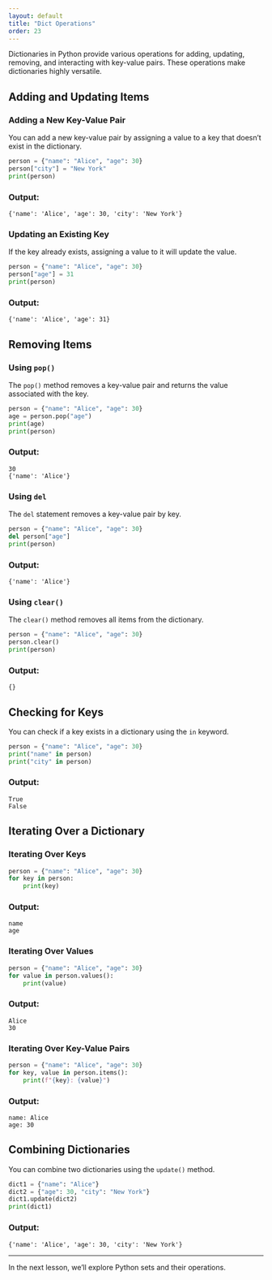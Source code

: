 ```yaml
---
layout: default
title: "Dict Operations"
order: 23
---
```


Dictionaries in Python provide various operations for adding, updating, removing, and interacting with key-value pairs. These operations make dictionaries highly versatile.

## Adding and Updating Items

### Adding a New Key-Value Pair
You can add a new key-value pair by assigning a value to a key that doesn’t exist in the dictionary.

```python
person = {"name": "Alice", "age": 30}
person["city"] = "New York"
print(person)
```

### Output:
```plaintext
{'name': 'Alice', 'age': 30, 'city': 'New York'}
```

### Updating an Existing Key
If the key already exists, assigning a value to it will update the value.

```python
person = {"name": "Alice", "age": 30}
person["age"] = 31
print(person)
```

### Output:
```plaintext
{'name': 'Alice', 'age': 31}
```

## Removing Items

### Using `pop()`
The `pop()` method removes a key-value pair and returns the value associated with the key.

```python
person = {"name": "Alice", "age": 30}
age = person.pop("age")
print(age)
print(person)
```

### Output:
```plaintext
30
{'name': 'Alice'}
```

### Using `del`
The `del` statement removes a key-value pair by key.

```python
person = {"name": "Alice", "age": 30}
del person["age"]
print(person)
```

### Output:
```plaintext
{'name': 'Alice'}
```

### Using `clear()`
The `clear()` method removes all items from the dictionary.

```python
person = {"name": "Alice", "age": 30}
person.clear()
print(person)
```

### Output:
```plaintext
{}
```

## Checking for Keys

You can check if a key exists in a dictionary using the `in` keyword.

```python
person = {"name": "Alice", "age": 30}
print("name" in person)
print("city" in person)
```

### Output:
```plaintext
True
False
```

## Iterating Over a Dictionary

### Iterating Over Keys
```python
person = {"name": "Alice", "age": 30}
for key in person:
    print(key)
```

### Output:
```plaintext
name
age
```

### Iterating Over Values
```python
person = {"name": "Alice", "age": 30}
for value in person.values():
    print(value)
```

### Output:
```plaintext
Alice
30
```

### Iterating Over Key-Value Pairs
```python
person = {"name": "Alice", "age": 30}
for key, value in person.items():
    print(f"{key}: {value}")
```

### Output:
```plaintext
name: Alice
age: 30
```

## Combining Dictionaries

You can combine two dictionaries using the `update()` method.

```python
dict1 = {"name": "Alice"}
dict2 = {"age": 30, "city": "New York"}
dict1.update(dict2)
print(dict1)
```

### Output:
```plaintext
{'name': 'Alice', 'age': 30, 'city': 'New York'}
```

---

In the next lesson, we’ll explore Python sets and their operations.
